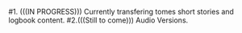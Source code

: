 
#1. (((IN PROGRESS))) Currently transfering tomes short stories and logbook content.
#2.(((Still to come))) Audio Versions.
